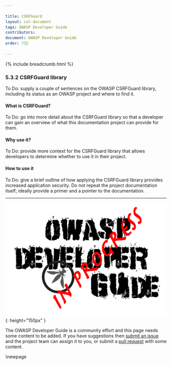 ```yaml
---

title: CSRFGuard
layout: col-document
tags: OWASP Developer Guide
contributors:
document: OWASP Developer Guide
order: 732

---
```


{% include breadcrumb.html %}

### 5.3.2 CSRFGuard library

To Do: supply a couple of sentences on the OWASP CSRFGuard library,
including its status as an OWASP project and where to find it.

#### What is CSRFGuard?

To Do: go into more detail about the CSRFGuard library so that a developer
can gain an overview of what this documentation project can provide for them.

#### Why use it?

To Do: provide more context for the CSRFGuard library that allows developers to determine
whether to use it in their project.

#### How to use it

To Do: give a brief outline of how applying the CSRFGuard library provides increased application security.
Do not repeat the project documentation itself; ideally provide a primer and a pointer to the documentation.

----

![Developer Guide](../../assets/images/dg_wip.png "OWASP Developer Guide"){: height="150px" }

The OWASP Developer Guide is a community effort and this page needs some content to be added.
If you have suggestions then [submit an issue][issue070302] and the project team can assign it to you,
or submit a [pull request][pr] with some content.

[issue070302]: https://github.com/OWASP/www-project-developer-guide/issues/new?labels=enhancement&template=request.md&title=Update:%2007-implementation/03-secure-libraries/02-csrf-guard
[pr]: https://github.com/OWASP/www-project-developer-guide/pulls

\newpage
